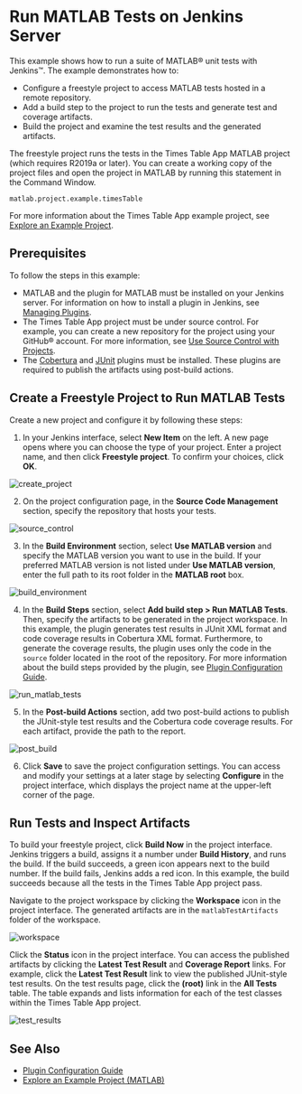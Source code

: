 # Run MATLAB Tests on Jenkins Server
This example shows how to run a suite of MATLAB&reg; unit tests with Jenkins&trade;. The example demonstrates how to:

* Configure a freestyle project to access MATLAB tests hosted in a remote repository.
* Add a build step to the project to run the tests and generate test and coverage artifacts.
* Build the project and examine the test results and the generated artifacts.

The freestyle project runs the tests in the Times Table App MATLAB project (which requires R2019a or later). You can create a working copy of the project files and open the project in MATLAB by running this statement in the Command Window.

```
matlab.project.example.timesTable
```

For more information about the Times Table App example project, see [Explore an Example Project](https://www.mathworks.com/help/matlab/matlab_prog/explore-an-example-project.html).

## Prerequisites
To follow the steps in this example:

* MATLAB and the plugin for MATLAB must be installed on your Jenkins server. For information on how to install a plugin in Jenkins, see [Managing Plugins](https://jenkins.io/doc/book/managing/plugins/).
* The Times Table App project must be under source control. For example, you can create a new repository for the project using your GitHub&reg; account. For more information, see [Use Source Control with Projects](https://www.mathworks.com/help/matlab/matlab_prog/use-source-control-with-projects.html).
* The [Cobertura](https://plugins.jenkins.io/cobertura) and [JUnit](https://plugins.jenkins.io/junit) plugins must be installed. These plugins are required to publish the artifacts using post-build actions. 

## Create a Freestyle Project to Run MATLAB Tests
Create a new project and configure it by following these steps:
1. In your Jenkins interface, select **New Item** on the left. A new page opens where you can choose the type of your project. Enter a project name, and then click **Freestyle project**. To confirm your choices, click **OK**.

![create_project](https://user-images.githubusercontent.com/48831250/217659170-43474c58-d6a1-44fa-bf72-eafe2aca49bb.png)

2. On the project configuration page, in the **Source Code Management** section, specify the repository that hosts your tests.

![source_control](https://user-images.githubusercontent.com/48831250/217660122-eddabcd5-cab1-4c41-a175-3641457b6d2c.png)

3. In the **Build Environment** section, select **Use MATLAB version** and specify the MATLAB version you want to use in the build. If your preferred MATLAB version is not listed under **Use MATLAB version**, enter the full path to its root folder in the **MATLAB root** box. 

![build_environment](https://user-images.githubusercontent.com/48831250/217660546-65dc1045-2e4b-4e4b-a1cb-c4b0fedbdbc3.png)

4. In the **Build Steps** section, select **Add build step > Run MATLAB Tests**. Then, specify the artifacts to be generated in the project workspace. In this example, the plugin generates test results in JUnit XML format and code coverage results in Cobertura XML format. Furthermore, to generate the coverage results, the plugin uses only the code in the `source` folder located in the root of the repository. For more information about the build steps provided by the plugin, see [Plugin Configuration Guide](../CONFIGDOC.md).

![run_matlab_tests](https://user-images.githubusercontent.com/48831250/217660935-7b6fbcda-5149-4863-983c-64360b8edd07.png)

5. In the **Post-build Actions** section, add two post-build actions to publish the JUnit-style test results and the Cobertura code coverage results. For each artifact, provide the path to the report.

![post_build](https://user-images.githubusercontent.com/48831250/217661749-c0ed8340-9fe8-4f88-82f9-f91c2737259d.png)

6. Click **Save** to save the project configuration settings. You can access and modify your settings at a later stage by selecting **Configure** in the project interface, which displays the project name at the upper-left corner of the page.

## Run Tests and Inspect Artifacts
To build your freestyle project, click **Build Now** in the project interface. Jenkins triggers a build, assigns it a number under **Build History**, and runs the build. If the build succeeds, a green icon appears next to the build number. If the build fails, Jenkins adds a red icon. In this example, the build succeeds because all the tests in the Times Table App project pass.

Navigate to the project workspace by clicking the **Workspace** icon in the project interface. The generated artifacts are in the `matlabTestArtifacts` folder of the workspace.

![workspace](https://user-images.githubusercontent.com/48831250/217663519-d5a4c5bb-43e5-4ff4-ae32-c4b5e1181da7.png)

Click the **Status** icon in the project interface. You can access the published artifacts by clicking the **Latest Test Result** and **Coverage Report** links. For example, click the **Latest Test Result** link to view the published JUnit-style test results. On the test results page, click the **(root)** link in the **All Tests** table. The table expands and lists information for each of the test classes within the Times Table App project.  

![test_results](https://user-images.githubusercontent.com/48831250/217663985-14b433e2-7546-40b1-a2e3-34d56f1f11ff.png)

## See Also
* [Plugin Configuration Guide](../CONFIGDOC.md)<br/>
* [Explore an Example Project (MATLAB)](https://www.mathworks.com/help/matlab/matlab_prog/explore-an-example-project.html)
